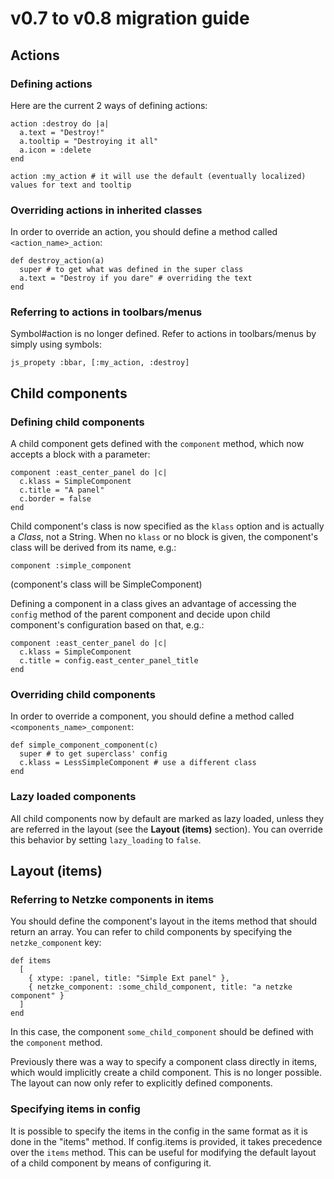 # v0.7 to v0.8 migration guide

## Actions

### Defining actions

Here are the current 2 ways of defining actions:

    action :destroy do |a|
      a.text = "Destroy!"
      a.tooltip = "Destroying it all"
      a.icon = :delete
    end

    action :my_action # it will use the default (eventually localized) values for text and tooltip

### Overriding actions in inherited classes

In order to override an action, you should define a method called `<action_name>_action`:

    def destroy_action(a)
      super # to get what was defined in the super class
      a.text = "Destroy if you dare" # overriding the text
    end

### Referring to actions in toolbars/menus

Symbol#action is no longer defined. Refer to actions in toolbars/menus by simply using symbols:

    js_propety :bbar, [:my_action, :destroy]

## Child components

### Defining child components

A child component gets defined with the `component` method, which now accepts a block with a parameter:

    component :east_center_panel do |c|
      c.klass = SimpleComponent
      c.title = "A panel"
      c.border = false
    end

Child component's class is now specified as the `klass` option and is actually a *Class*, not a String. When no `klass` or no block is given, the component's class will be derived from its name, e.g.:

    component :simple_component

(component's class will be SimpleComponent)

Defining a component in a class gives an advantage of accessing the `config` method of the parent component and decide upon child component's configuration based on that, e.g.:

    component :east_center_panel do |c|
      c.klass = SimpleComponent
      c.title = config.east_center_panel_title
    end

### Overriding child components

In order to override a component, you should define a method called `<components_name>_component`:

    def simple_component_component(c)
      super # to get superclass' config
      c.klass = LessSimpleComponent # use a different class
    end

### Lazy loaded components

All child components now by default are marked as lazy loaded, unless they are referred in the layout (see the **Layout (items)** section). You can override this behavior by setting `lazy_loading` to `false`.

## Layout (items)

### Referring to Netzke components in items

You should define the component's layout in the items method that should return an array. You can refer to child components by specifying the `netzke_component` key:

    def items
      [
        { xtype: :panel, title: "Simple Ext panel" },
        { netzke_component: :some_child_component, title: "a netzke component" }
      ]
    end

In this case, the component `some_child_component` should be defined with the `component` method.

Previously there was a way to specify a component class directly in items, which would implicitly create a child component. This is no longer possible. The layout can now only refer to explicitly defined components.

### Specifying items in config

It is possible to specify the items in the config in the same format as it is done in the "items" method. If config.items is provided, it takes precedence over the `items` method. This can be useful for modifying the default layout of a child component by means of configuring it.

